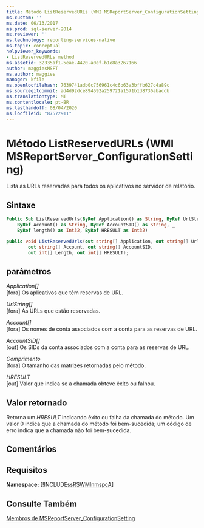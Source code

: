 ```yaml
---
title: Método ListReservedURLs (WMI MSReportServer_ConfigurationSetting) | Microsoft Docs
ms.custom: ''
ms.date: 06/13/2017
ms.prod: sql-server-2014
ms.reviewer: ''
ms.technology: reporting-services-native
ms.topic: conceptual
helpviewer_keywords:
- ListReservedURLs method
ms.assetid: 32335af1-5eae-4420-a0ef-b1e8a3267166
author: maggiesMSFT
ms.author: maggies
manager: kfile
ms.openlocfilehash: 7639741adb0c756961c4c6b63a3bffb627c4a89c
ms.sourcegitcommit: ad4d92dce894592a259721a1571b1d8736abacdb
ms.translationtype: MT
ms.contentlocale: pt-BR
ms.lasthandoff: 08/04/2020
ms.locfileid: "87572911"
---
```

# <a name="listreservedurls-method-wmi-msreportserver_configurationsetting"></a>Método ListReservedURLs (WMI MSReportServer_ConfigurationSetting)
  Lista as URLs reservadas para todos os aplicativos no servidor de relatório.  
  
## <a name="syntax"></a>Sintaxe  
  
```vb  
Public Sub ListReservedUrls(ByRef Application() as String, ByRef UrlString() as String, _  
    ByRef Account() as String, ByRef AccountSID() as String, _  
    ByRef length() as Int32, ByRef HRESULT as Int32)  
```  
  
```csharp  
public void ListReservedUrls(out string[] Application, out string[] UrlString,  
        out string[] Account, out string[] AccountSID,  
        out int[] Length, out int[] HRESULT);  
```  
  
## <a name="parameters"></a>parâmetros  
 *Application[]*  
 [fora] Os aplicativos que têm reservas de URL.  
  
 *UrlString[]*  
 [fora] As URLs que estão reservadas.  
  
 *Account[]*  
 [fora] Os nomes de conta associados com a conta para as reservas de URL.  
  
 *AccountSID[]*  
 [out] Os SIDs da conta associados com a conta para as reservas de URL.  
  
 *Comprimento*  
 [fora] O tamanho das matrizes retornadas pelo método.  
  
 *HRESULT*  
 [out] Valor que indica se a chamada obteve êxito ou falhou.  
  
## <a name="return-value"></a>Valor retornado  
 Retorna um *HRESULT* indicando êxito ou falha da chamada do método. Um valor 0 indica que a chamada do método foi bem-sucedida; um código de erro indica que a chamada não foi bem-sucedida.  
  
## <a name="remarks"></a>Comentários  
  
## <a name="requirements"></a>Requisitos  
 **Namespace:** [!INCLUDE[ssRSWMInmspcA](../../includes/ssrswminmspca-md.md)]  
  
## <a name="see-also"></a>Consulte Também  
 [Membros de MSReportServer_ConfigurationSetting](msreportserver-configurationsetting-members.md)  
  
  
